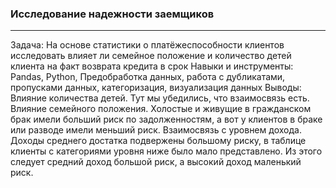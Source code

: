 ### Исследование надежности заемщиков
***
 Задача: На основе статистики о платёжеспособности клиентов исследовать влияет ли семейное положение и количество детей клиента на факт возврата кредита в срок
Навыки и инструменты: Pandas, Python, Предобработка данных, работа с дубликатами, пропусками данных, категоризация, визуализация данных
Выводы: Влияние количества детей. Тут мы убедились, что взаимосвязь есть. Влияние семейного положения. Холостые и живущие в гражданском брак имели больший риск по задолженностям, а вот у клиентов в браке или разводе имели меньший риск. Взаимосвязь с уровнем дохода. Доходы среднего достатка подвержены большому риску, в таблице клиенты с категориями уровня ниже было мало представлено. Из этого следует средний доход большой риск, а высокий доход маленький риск.

